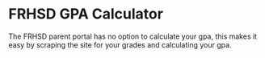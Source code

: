 # FRHSD GPA Calculator
The FRHSD parent portal has no option to calculate your gpa, this makes it easy by scraping the site for your grades and calculating your gpa.
